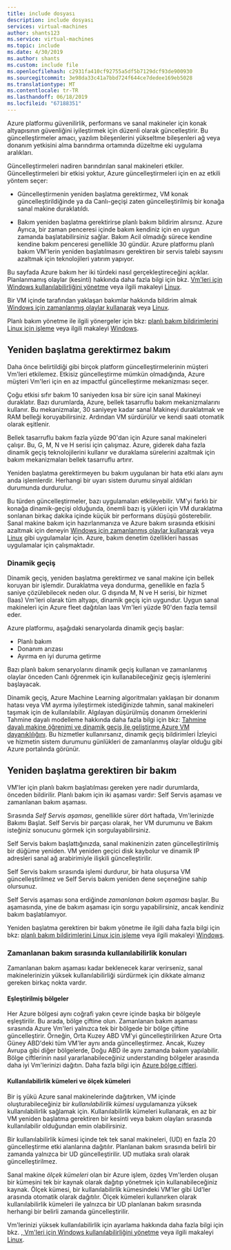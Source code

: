 ```yaml
---
title: include dosyası
description: include dosyası
services: virtual-machines
author: shants123
ms.service: virtual-machines
ms.topic: include
ms.date: 4/30/2019
ms.author: shants
ms.custom: include file
ms.openlocfilehash: c2931fa410cf92755a5df5b7129dcf93de900930
ms.sourcegitcommit: 3e98da33c41a7bbd724f644ce7dedee169eb5028
ms.translationtype: MT
ms.contentlocale: tr-TR
ms.lasthandoff: 06/18/2019
ms.locfileid: "67188351"
---
```

Azure platformu güvenilirlik, performans ve sanal makineler için konak altyapısının güvenliğini iyileştirmek için düzenli olarak güncelleştirir. Bu güncelleştirmeler amacı, yazılım bileşenlerini yükseltme bileşenleri ağ veya donanım yetkisini alma barındırma ortamında düzeltme eki uygulama aralıkları. 

Güncelleştirmeleri nadiren barındırılan sanal makineleri etkiler. Güncelleştirmeleri bir etkisi yoktur, Azure güncelleştirmeleri için en az etkili yöntem seçer:

- Güncelleştirmenin yeniden başlatma gerektirmez, VM konak güncelleştirildiğinde ya da Canlı-geçişi zaten güncelleştirilmiş bir konağa sanal makine duraklatıldı.

- Bakım yeniden başlatma gerektirirse planlı bakım bildirim alırsınız. Azure Ayrıca, bir zaman penceresi içinde bakım kendiniz için en uygun zamanda başlatabilirsiniz sağlar. Bakım Acil olmadığı sürece kendine kendine bakım penceresi genellikle 30 gündür. Azure platformu planlı bakım VM'lerin yeniden başlatılmasını gerektiren bir servis talebi sayısını azaltmak için teknolojileri yatırım yapıyor. 

Bu sayfada Azure bakım her iki türdeki nasıl gerçekleştireceğini açıklar. Planlanmamış olaylar (kesinti) hakkında daha fazla bilgi için bkz. [Vm'leri için Windows kullanılabilirliğini yönetme](../articles/virtual-machines/windows/manage-availability.md) veya ilgili makaleyi [Linux](../articles/virtual-machines/linux/manage-availability.md).

Bir VM içinde tarafından yaklaşan bakımlar hakkında bildirim almak [Windows için zamanlanmış olaylar kullanarak](../articles/virtual-machines/windows/scheduled-events.md) veya [Linux](../articles/virtual-machines/linux/scheduled-events.md).

Planlı bakım yönetme ile ilgili yönergeler için bkz: [planlı bakım bildirimlerini Linux için işleme](../articles/virtual-machines/linux/maintenance-notifications.md) veya ilgili makaleyi [Windows](../articles/virtual-machines/windows/maintenance-notifications.md).

## <a name="maintenance-that-doesnt-require-a-reboot"></a>Yeniden başlatma gerektirmez bakım

Daha önce belirtildiği gibi birçok platform güncelleştirmelerinin müşteri Vm'leri etkilemez. Etkisiz güncelleştirme mümkün olmadığında, Azure müşteri Vm'leri için en az impactful güncelleştirme mekanizması seçer. 

Çoğu etkisi sıfır bakım 10 saniyeden kısa bir süre için sanal Makineyi duraklatır. Bazı durumlarda, Azure, bellek tasarruflu bakım mekanizmalarını kullanır. Bu mekanizmalar, 30 saniyeye kadar sanal Makineyi duraklatmak ve RAM belleği koruyabilirsiniz. Ardından VM sürdürülür ve kendi saati otomatik olarak eşitlenir. 

Bellek tasarruflu bakım fazla yüzde 90'dan için Azure sanal makineleri çalışır. Bu, G, M, N ve H serisi için çalışmaz. Azure, giderek daha fazla dinamik geçiş teknolojilerini kullanır ve duraklama sürelerini azaltmak için bakım mekanizmaları bellek tasarruflu artırır.  

Yeniden başlatma gerektirmeyen bu bakım uygulanan bir hata etki alanı aynı anda işlemlerdir. Herhangi bir uyarı sistem durumu sinyal aldıkları durumunda durdurulur. 

Bu türden güncelleştirmeler, bazı uygulamaları etkileyebilir. VM'yi farklı bir konağa dinamik-geçişi olduğunda, önemli bazı iş yükleri için VM duraklatma sonlanan birkaç dakika içinde küçük bir performans düşüşü gösterebilir. Sanal makine bakım için hazırlanmanıza ve Azure bakım sırasında etkisini azaltmak için deneyin [Windows için zamanlanmış olaylar kullanarak](../articles/virtual-machines/windows/scheduled-events.md) veya [Linux](../articles/virtual-machines/linux/scheduled-events.md) gibi uygulamalar için. Azure, bakım denetim özellikleri hassas uygulamalar için çalışmaktadır. 

### <a name="live-migration"></a>Dinamik geçiş

Dinamik geçiş, yeniden başlatma gerektirmez ve sanal makine için bellek koruyan bir işlemdir. Duraklatma veya dondurma, genellikle en fazla 5 saniye çözülebilecek neden olur. G dışında M, N ve H serisi, bir hizmet (Iaas) Vm'leri olarak tüm altyapı, dinamik geçiş için uygundur. Uygun sanal makineleri için Azure fleet dağıtılan Iaas Vm'leri yüzde 90'den fazla temsil eder. 

Azure platformu, aşağıdaki senaryolarda dinamik geçiş başlar:
- Planlı bakım
- Donanım arızası
- Ayırma en iyi duruma getirme

Bazı planlı bakım senaryolarını dinamik geçiş kullanan ve zamanlanmış olaylar önceden Canlı öğrenmek için kullanabileceğiniz geçiş işlemlerini başlayacak.

Dinamik geçiş, Azure Machine Learning algoritmaları yaklaşan bir donanım hatası veya VM ayırma iyileştirmek istediğinizde tahmin, sanal makineleri taşımak için de kullanılabilir. Algılayan düşürülmüş donanım örneklerini Tahmine dayalı modelleme hakkında daha fazla bilgi için bkz: [Tahmine dayalı makine öğrenimi ve dinamik geçiş ile geliştirme Azure VM dayanıklılığını](https://azure.microsoft.com/blog/improving-azure-virtual-machine-resiliency-with-predictive-ml-and-live-migration/?WT.mc_id=thomasmaurer-blog-thmaure). Bu hizmetler kullanırsanız, dinamik geçiş bildirimleri İzleyici ve hizmetin sistem durumunu günlükleri de zamanlanmış olaylar olduğu gibi Azure portalında görünür.

## <a name="maintenance-that-requires-a-reboot"></a>Yeniden başlatma gerektiren bir bakım

VM'ler için planlı bakım başlatılması gereken yere nadir durumlarda, önceden bildirilir. Planlı bakım için iki aşaması vardır: Self Servis aşaması ve zamanlanan bakım aşaması.

Sırasında *Self Servis aşaması*, genellikle sürer dört haftada, Vm'lerinizde Bakımı Başlat. Self Servis bir parçası olarak, her VM durumunu ve Bakım isteğiniz sonucunu görmek için sorgulayabilirsiniz.

Self Servis bakım başlattığınızda, sanal makinenizin zaten güncelleştirilmiş bir düğüme yeniden. VM yeniden geçici disk kaybolur ve dinamik IP adresleri sanal ağ arabirimiyle ilişkili güncelleştirilir.

Self Servis bakım sırasında işlemi durdurur, bir hata oluşursa VM güncelleştirilmez ve Self Servis bakım yeniden dene seçeneğine sahip olursunuz. 

Self Servis aşaması sona erdiğinde *zamanlanan bakım aşaması* başlar. Bu aşamasında, yine de bakım aşaması için sorgu yapabilirsiniz, ancak kendiniz bakım başlatılamıyor.

Yeniden başlatma gerektiren bir bakım yönetme ile ilgili daha fazla bilgi için bkz: [planlı bakım bildirimlerini Linux için işleme](../articles/virtual-machines/linux/maintenance-notifications.md) veya ilgili makaleyi [Windows](../articles/virtual-machines/windows/maintenance-notifications.md). 

### <a name="availability-considerations-during-scheduled-maintenance"></a>Zamanlanan bakım sırasında kullanılabilirlik konuları 

Zamanlanan bakım aşaması kadar beklenecek karar verirseniz, sanal makinelerinizin yüksek kullanılabilirliği sürdürmek için dikkate almanız gereken birkaç nokta vardır. 

#### <a name="paired-regions"></a>Eşleştirilmiş bölgeler

Her Azure bölgesi aynı coğrafi yakın çevre içinde başka bir bölgeyle eşleştirilir. Bu arada, bölge çiftine olun. Zamanlanan bakım aşaması sırasında Azure Vm'leri yalnızca tek bir bölgede bir bölge çiftine güncelleştirir. Örneğin, Orta Kuzey ABD VM'yi güncelleştirilirken Azure Orta Güney ABD'deki tüm VM'ler aynı anda güncelleştirmez. Ancak, Kuzey Avrupa gibi diğer bölgelerde, Doğu ABD ile aynı zamanda bakım yapılabilir. Bölge çiftlerinin nasıl yararlanabileceğiniz understanding bölgeler arasında daha iyi Vm'lerinizi dağıtın. Daha fazla bilgi için [Azure bölge çiftleri](https://docs.microsoft.com/azure/best-practices-availability-paired-regions).

#### <a name="availability-sets-and-scale-sets"></a>Kullanılabilirlik kümeleri ve ölçek kümeleri

Bir iş yükü Azure sanal makinelerinde dağıtırken, VM içinde oluşturabileceğiniz bir *kullanılabilirlik kümesi* uygulamanıza yüksek kullanılabilirlik sağlamak için. Kullanılabilirlik kümeleri kullanarak, en az bir VM yeniden başlatma gerektiren bir kesinti veya bakım olayları sırasında kullanılabilir olduğundan emin olabilirsiniz.

Bir kullanılabilirlik kümesi içinde tek tek sanal makineleri, (UD) en fazla 20 güncelleştirme etki alanlarına dağıtılır. Planlanan bakım sırasında belirli bir zamanda yalnızca bir UD güncelleştirilir. UD mutlaka sıralı olarak güncelleştirilmez. 

Sanal makine *ölçek kümeleri* olan bir Azure işlem, özdeş Vm'lerden oluşan bir kümesini tek bir kaynak olarak dağıtıp yönetmek için kullanabileceğiniz kaynak. Ölçek kümesi, bir kullanılabilirlik kümesindeki VM'ler gibi Ud'ler arasında otomatik olarak dağıtılır. Ölçek kümeleri kullanırken olarak kullanılabilirlik kümeleri ile yalnızca bir UD planlanan bakım sırasında herhangi bir belirli zamanda güncelleştirilir.

Vm'lerinizi yüksek kullanılabilirlik için ayarlama hakkında daha fazla bilgi için bkz. [, Vm'leri için Windows kullanılabilirliğini yönetme](../articles/virtual-machines/windows/manage-availability.md) veya ilgili makaleyi [Linux](../articles/virtual-machines/linux/manage-availability.md).

